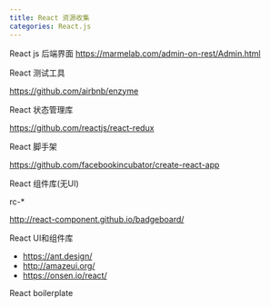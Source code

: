 ```yaml
---
title: React 资源收集
categories: React.js
---
```


React js 后端界面
https://marmelab.com/admin-on-rest/Admin.html

React 测试工具

https://github.com/airbnb/enzyme

React 状态管理库

https://github.com/reactjs/react-redux

React 脚手架

https://github.com/facebookincubator/create-react-app

React 组件库(无UI)

rc-*

http://react-component.github.io/badgeboard/

React UI和组件库

- https://ant.design/
- http://amazeui.org/
- https://onsen.io/react/

React boilerplate



